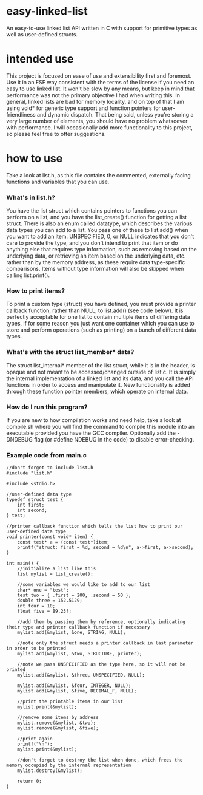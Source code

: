 # easy-linked-list
An easy-to-use linked list API written in C with support for primitive types as well as user-defined structs.

# intended use
This project is focused on ease of use and extensibility first and foremost. Use it in an FSF way consistent with the terms of the license if you need an easy to use linked list. It won't be slow by any means, but keep in mind that performance was not the primary objective I had when writing this. In general, linked lists are bad for memory locality, and on top of that I am using void* for generic type support and function pointers for user-friendliness and dynamic dispatch. That being said, unless you're storing a very large number of elements, you should have no problem whatsoever with performance. I will occasionally add more functionality to this project, so please feel free to offer suggestions.

# how to use
Take a look at list.h, as this file contains the commented, externally facing functions and variables that you can use. 

### What's in list.h?
You have the list struct which contains pointers to functions you can perform on a list, and you have the list_create() function for getting a list struct. There is also an enum called datatype, which describes the various data types you can add to a list. You pass one of these to list.add() when you want to add an item. UNSPECIFIED, 0, or NULL indicates that you don't care to provide the type, and you don't intend to print that item or do anything else that requires type information, such as removing based on the underlying data, or retrieving an item based on the underlying data, etc. rather than by the memory address, as these require data type-specific comparisons. Items without type information will also be skipped when calling list.print(). 

### How to print items?
To print a custom type (struct) you have defined, you must provide a printer callback function, rather than NULL, to list.add() (see code below). It is perfectly acceptable for one list to contain multiple items of differing data types, if for some reason you just want one container which you can use to store and perform operations (such as printing) on a bunch of different data types. 

### What's with the struct list_member* data?
The struct list_internal* member of the list struct, while it is in the header, is opaque and not meant to be accessed/changed outside of list.c. It is simply the internal implementation of a linked list and its data, and you call the API functions in order to access and manipulate it. New functionality is added through these function pointer members, which operate on internal data.

### How do I run this program?
If you are new to how compilation works and need help, take a look at compile.sh where you will find the command to compile this module into an executable provided you have the GCC compiler. Optionally add the -DNDEBUG flag (or #define NDEBUG in the code) to disable error-checking.

### Example code from main.c
```
//don't forget to include list.h
#include "list.h"

#include <stdio.h>

//user-defined data type
typedef struct test {
    int first;
    int second;
} test;

//printer callback function which tells the list how to print our user-defined data type
void printer(const void* item) {
    const test* a = (const test*)item;
    printf("struct: first = %d, second = %d\n", a->first, a->second);
}

int main() {
	//initialize a list like this
	list mylist = list_create();

	//some variables we would like to add to our list
	char* one = "test";
	test two = { .first = 200, .second = 50 };
	double three = 152.5129;
	int four = 10;
	float five = 89.23f;

	//add them by passing them by reference, optionally indicating their type and printer callback function if necessary
	mylist.add(&mylist, &one, STRING, NULL);

	//note only the struct needs a printer callback in last parameter in order to be printed
	mylist.add(&mylist, &two, STRUCTURE, printer);

	//note we pass UNSPECIFIED as the type here, so it will not be printed
	mylist.add(&mylist, &three, UNSPECIFIED, NULL);

	mylist.add(&mylist, &four, INTEGER, NULL);
	mylist.add(&mylist, &five, DECIMAL_F, NULL);

	//print the printable items in our list
	mylist.print(&mylist);

	//remove some items by address
	mylist.remove(&mylist, &two);
	mylist.remove(&mylist, &five);

	//print again
	printf("\n");
	mylist.print(&mylist);

	//don't forget to destroy the list when done, which frees the memory occupied by the internal representation
	mylist.destroy(&mylist);

	return 0;
}
```
